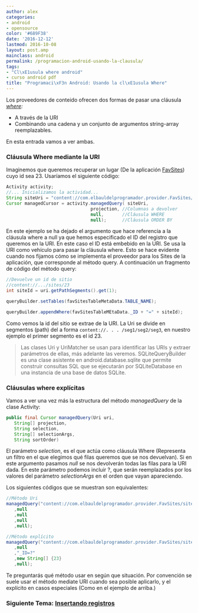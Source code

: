 ```yaml
---
author: alex
categories:
- android
- opensource
color: '#689F38'
date: '2016-12-12'
lastmod: 2016-10-08
layout: post.amp
mainclass: android
permalink: /programacion-android-usando-la-clausula/
tags:
- "Cl\xE1usula where android"
- curso android pdf
title: "Programaci\xF3n Android: Usando la cl\xE1usula Where"
---
```


Los proveedores de conteido ofrecen dos formas de pasar una cláusula *[where][1]:*

  * A través de la URI
  * Combinando una cadena y un conjunto de argumentos string-array reemplazables.

En esta entrada vamos a ver ambas.



### Cláusula Where mediante la URI

Imaginemos que queremos recuperar un lugar (De la aplicación [FavSites][2]) cuyo id sea 23. Usaríamos el siguiente código:

<!--more--><!--ad-->

```java
Activity activity;
//... Inicializamos la actividad...
String siteUri = "content://com.elbauldelprogramador.provider.FavSites/sites/23";
Cursor managedCursor = activity.managedQuery( siteUri,
                                projection, //Columnas a devolver
                                null,       //Cláusula WHERE
                                null);      //Cláusula ORDER BY
```

En este ejemplo se ha dejado el argumento que hace referencia a la cláusula where a null ya que hemos especificado el ID del registro que queremos en la URI. En este caso el ID está embebido en la URI. Se usa la URI como vehículo para pasar la cláusula where. Esto se hace evidente cuando nos fijamos cómo se implementa el proveedor para los Sites de la aplicación, que corresponde al método query. A continuación un fragmento de código del método query:

```java
//Devuelve un id de sitio
//content://.../sites/23
int siteId = uri.getPathSegments().get(1);

queryBuilder.setTables(favSitesTableMetaData.TABLE_NAME);

queryBuilder.appendWhere(favSitesTableMEtaData._ID + "=" + siteId);
```

Como vemos la id del sitio se extrae de la URI. La Uri se divide en segmentos (path) del a forma `content://. . . /seg1/seg2/seg3`, en nuestro ejemplo el primer segmento es el id 23.

> Las clases Uri y UriMatcher se usan para identificar las URIs y extraer parámetros de ellas, más adelante las veremos. SQLiteQueryBuilder es una clase asistente en android.database.sqlite que permite construir consultas SQL que se ejecutarán por SQLiteDatabase en una instancia de una base de datos SQLite.


### Cláusulas where explícitas

Vamos a ver una vez más la estructura del método *managedQuery* de la clase Activity:

```java
public final Cursor managedQuery(Uri uri,
   String[] projection,
   String selection,
   String[] selectionArgs,
   String sortOrder)
```

El parámetro *selection*, es el que actúa como cláusula Where (Representa un filtro en el que elegimos qué filas queremos que se nos devuelvan). Si en este argumento pasamos *null* se nos devolverán todas las filas para la URI dada. En este parámetro podemos incluir ?, que serán reemplazados por los valores del parámetro *selectionArgs* en el orden que vayan apareciendo.

Los siguientes códigos que se muestran son equivalentes:

```java
//Método Uri
managedQuery("content://com.elbauldelprogramador.provider.FavSites/sites/23"
   ,null
   ,null
   ,null
   ,null);

//Método explícito
managedQuery("content://com.elbauldelprogramador.provider.FavSites/sites"
   ,null
   ,"_ID=?"
   ,new String[] {23}
   ,null);

```

Te preguntarás qué método usar en según que situación. Por convención se suele usar el método mediate URI cuando sea posible aplicarlo, y el explícito en casos especiales (Como en el ejemplo de arriba.)

### Siguiente Tema: [Insertando registros][3]

 [1]: https://elbauldelprogramador.com/consulta-de-datos-clausula-where
 [2]: https://elbauldelprogramador.com/prueba-la-aplicacion-favsites-en-tu
 [3]: https://elbauldelprogramador.com/programacion-android-insertando/